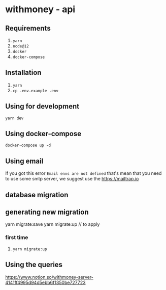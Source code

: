 # withmoney - api

## Requirements

1. `yarn`
2. `node@12`
3. `docker`
4. `docker-compose`

## Installation

1. `yarn`
2. `cp .env.example .env`

## Using for development

`yarn dev`

## Using docker-compose

`docker-compose up -d`

## Using email

If you got this error `Email envs are not defined` that's mean that you need to use some smtp
server, we suggest use the https://mailtrap.io

## database migration

## generating new migration

yarn migrate:save
yarn migrate:up // to apply

### first time

1. `yarn migrate:up`

## Using the queries

https://www.notion.so/withmoney-server-4141ff4995d94d5ebb6f1350be727723

